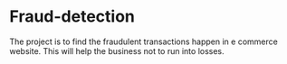 # Fraud-detection
The project is to find the fraudulent transactions happen in e commerce website. This will help the business not to run into losses.
